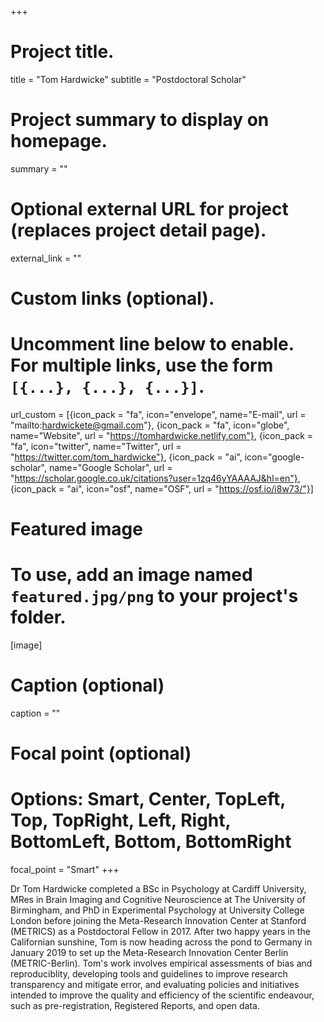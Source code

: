 +++
# Project title.
title = "Tom Hardwicke"
subtitle = "Postdoctoral Scholar"

# Project summary to display on homepage.
summary = ""

# Optional external URL for project (replaces project detail page).
external_link = ""

# Custom links (optional).
#   Uncomment line below to enable. For multiple links, use the form `[{...}, {...}, {...}]`.
url_custom = [{icon_pack = "fa", icon="envelope", name="E-mail", url = "mailto:hardwickete@gmail.com"}, {icon_pack = "fa", icon="globe", name="Website", url = "https://tomhardwicke.netlify.com"}, {icon_pack = "fa", icon="twitter", name="Twitter", url = "https://twitter.com/tom_hardwicke"}, {icon_pack = "ai", icon="google-scholar", name="Google Scholar", url = "https://scholar.google.co.uk/citations?user=1zq46yYAAAAJ&hl=en"}, {icon_pack = "ai", icon="osf", name="OSF", url = "https://osf.io/i8w73/"}]

# Featured image
# To use, add an image named `featured.jpg/png` to your project's folder. 
[image]
  # Caption (optional)
  caption = ""
  
  # Focal point (optional)
  # Options: Smart, Center, TopLeft, Top, TopRight, Left, Right, BottomLeft, Bottom, BottomRight
  focal_point = "Smart"
+++

Dr Tom Hardwicke completed a BSc in Psychology at Cardiff University, MRes in Brain Imaging and Cognitive Neuroscience at The University of Birmingham, and PhD in Experimental Psychology at University College London before joining the Meta-Research Innovation Center at Stanford (METRICS) as a Postdoctoral Fellow in 2017. After two happy years in the Californian sunshine, Tom is now heading across the pond to Germany in January 2019 to set up the Meta-Research Innovation Center Berlin (METRIC-Berlin). Tom's work involves empirical assessments of bias and reproduciblity, developing tools and guidelines to improve research transparency and mitigate error, and evaluating policies and initiatives intended to improve the quality and efficiency of the scientific endeavour, such as pre-registration, Registered Reports, and open data. 
